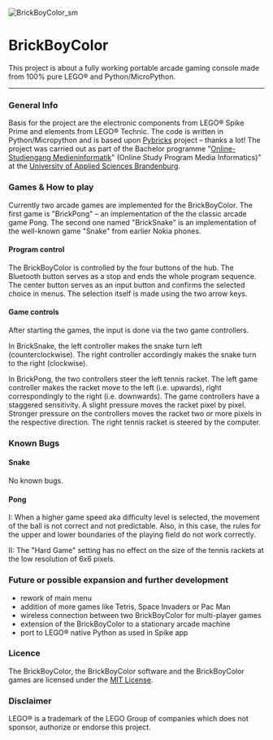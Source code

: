 ![BrickBoyColor_sm](https://github.com/lc-jrx/BrickBoyColor/assets/133227013/01c12322-218b-4a48-860d-f83e447a8038)

# BrickBoyColor
This project is about a fully working portable arcade gaming console made from 100% pure LEGO® and Python/MicroPython.

***

### General Info
Basis for the project are the electronic components from LEGO® Spike Prime and elements from LEGO® Technic. The code is written in Python/Micropython and is based upon [Pybricks](http://pybricks.com) project – thanks a lot! The project was carried out as part of the Bachelor programme "[Online-Studiengang Medieninformatik](https://informatik.th-brandenburg.de/studium/bachelorstudiengaenge/online-studiengang-medieninformatik/)" (Online Study Program Media Informatics)" at the [University of Applied Sciences Brandenburg](https://www.th-brandenburg.de). 

### Games & How to play

Currently two arcade games are implemented for the BrickBoyColor. The first game is "BrickPong" – an implementation of the the classic arcade game Pong. The second one named "BrickSnake" is an implementation of the well-known game "Snake" from earlier Nokia phones.


#### Program control
The BrickBoyColor is controlled by the four buttons of the hub. The Bluetooth button serves as a stop and ends the whole program sequence. The center button serves as an input button and confirms the selected choice in menus. The selection itself is made using the two arrow keys.

#### Game controls
After starting the games, the input is done via the two game controllers.

In BrickSnake, the left controller makes the snake turn left (counterclockwise). The right controller accordingly makes the snake turn to the right (clockwise).

In BrickPong, the two controllers steer the left tennis racket. The left game controller makes the racket move to the left (i.e. upwards), right correspondingly to the right (i.e. downwards). The game controllers have a staggered sensitivity. A slight pressure moves the racket pixel by pixel. Stronger pressure on the controllers moves the racket two or more pixels in the respective direction. The right tennis racket is steered by the computer.

### Known Bugs
#### Snake
No known bugs.
#### Pong
I: When a higher game speed aka difficulty level is selected, the movement of the ball is not correct and not predictable. Also, in this case, the rules for the upper and lower boundaries of the playing field do not work correctly.

II: The "Hard Game" setting has no effect on the size of the tennis rackets at the low resolution of 6x6 pixels.

### Future or possible expansion and further development
- rework of main menu
- addition of more games like Tetris, Space Invaders or Pac Man
- wireless connection between two BrickBoyColor for multi-player games
- extension of the BrickBoyColor to a stationary arcade machine
- port to LEGO® native Python as used in Spike app 
### Licence
The BrickBoyColor, the BrickBoyColor software and the BrickBoyColor games are licensed under the [MIT License](LICENSE).

### Disclaimer
LEGO® is a trademark of the LEGO Group of companies which does not sponsor, authorize or endorse this project.

